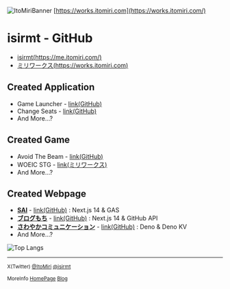 ![](https://works.itomiri.com/ogp_bg_default.png "ItoMiriBanner")
[https://works.itomiri.com](https://works.itomiri.com/)

# isirmt - GitHub

- [isirmt(https://me.itomiri.com/)](https://me.itomiri.com/)
- [ミリワークス(https://works.itomiri.com)](https://works.itomiri.com)

## Created Application
- Game Launcher - [link(GitHub)](https://github.com/KCCTdensan/GameLauncher)
- Change Seats - [link(GitHub)](https://github.com/isirmt/ChangeSeatProcessing)
- And More...?

## Created Game
- Avoid The Beam - [link(GitHub)](https://github.com/isirmt/AvoidTheBeam)
- WOEIC STG - [link(ミリワークス)](https://works.itomiri.com/woeic_stg)
- And More...?

## Created Webpage
- [**SAI**](https://sai.ac/) - [link(GitHub)](https://github.com/kcct-rtakada/sai_lab_web) : Next.js 14 & GAS
- [**ブログもち**](https://blog.isirmt.com/) - [link(GitHub)](https://github.com/isirmt/NextjsBlogWithGitPAT) : Next.js 14 & GitHub API
- [**さわやかコミュニケーション**](https://sawa-communication.deno.dev/) - [link(GitHub)](https://github.com/jigintern/SAWAYAKA-COMMUNICATION) : Deno & Deno KV
- And More...?

![Top Langs](https://github-readme-stats.vercel.app/api/top-langs/?username=isirmt&layout=donut)

- - - 

<sub>X(Twitter)&nbsp;[@ItoMiri](https://twitter.com/ItoMiri)&nbsp;[@isirmt](https://twitter.com/isirmt)</sub>

<sub>MoreInfo&nbsp;[HomePage](https://itomiri.com/)&nbsp;[Blog](https://blog.itomiri.com/)</sub>
